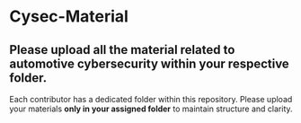 # Cysec-Material
## Please upload all the material related to automotive cybersecurity within your respective folder.
Each contributor has a dedicated folder within this repository. Please upload your materials **only in your assigned folder** to maintain structure and clarity.